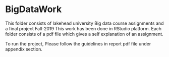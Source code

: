 # BigDataWork
This folder consists of lakehead university Big data course assignments and a final project Fall-2019
This work has been done in RStudio platform.
Each folder consists of a pdf file which gives a self explanation of an assignment.

To run the project,
Please follow the guidelines in report pdf file under appendix section.
